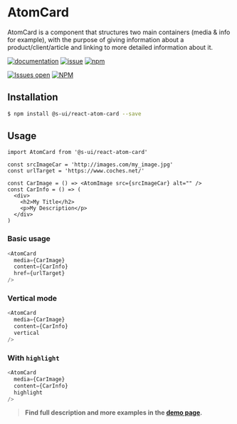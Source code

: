 # AtomCard

AtomCard is a component that structures two main containers (media & info for example), with the purpose of giving  information about a product/client/article and linking to more detailed information about it.

[![documentation](https://img.shields.io/badge/read%20the%20doc-black?logo=readthedocs)](https://sui-components.vercel.app/workbench/atom/card/)
[![issue](https://img.shields.io/badge/report%20a%20bug-black?logo=openbugbounty&logoColor=red)](https://github.com/SUI-Components/sui-components/issues/new?&projects=4&template=bug-report.yml&assignees=&template=report-a-bug.yml&title=🪲+&labels=bug,component,atom,card)
[![npm](https://img.shields.io/npm/dt/%40s-ui/react-atom-card?logo=npm&labelColor=black)](https://www.npmjs.com/package/@s-ui/react-atom-card)

[![Issues open](https://img.shields.io/github/issues-search/SUI-Components/sui-components?query=is%3Aopen%20label%3Acomponent%20label%3Acard&logo=openbugbounty&logoColor=red&label=issues%20open&color=red)](https://github.com/SUI-Components/sui-components/issues?q=is%3Aopen+label%3Acomponent+label%3Acard)
[![NPM](https://img.shields.io/npm/l/%40s-ui%2Freact-atom-card)](https://github.com/SUI-Components/sui-components/blob/main/components/atom/card/LICENSE.md)

## Installation

```sh
$ npm install @s-ui/react-atom-card --save
```

## Usage

```
import AtomCard from '@s-ui/react-atom-card'

const srcImageCar = 'http://images.com/my_image.jpg'
const urlTarget = 'https://www.coches.net/'

const CarImage = () => <AtomImage src={srcImageCar} alt="" />
const CarInfo = () => (
  <div>
    <h2>My Title</h2>
    <p>My Description</p>
  </div>
)
```

### Basic usage
```js
<AtomCard
  media={CarImage}
  content={CarInfo}
  href={urlTarget}
/>
```

### Vertical mode
```js
<AtomCard
  media={CarImage}
  content={CarInfo}
  vertical
/>
```

### With `highlight`
```js
<AtomCard
  media={CarImage}
  content={CarInfo}
  highlight
/>
```


> **Find full description and more examples in the [demo page](/workbench/atom/card).**